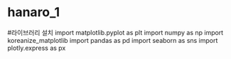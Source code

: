 # hanaro_1

#라이브러리 설치
import matplotlib.pyplot as plt
import numpy as np
import koreanize_matplotlib
import pandas as pd 
import seaborn as sns
import plotly.express as px

